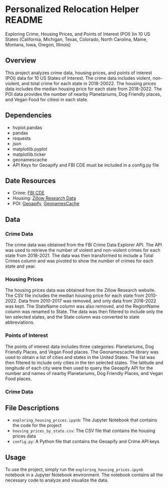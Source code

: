 # Personalized Relocation Helper README

Exploring Crime, Housing Prices, and Points of Interest (POI) )in 10 US States (California, Michigan, Texas, Colorado, North Carolina, Maine, Montana, Iowa, Oregon, Illinois)

## Overview

This project analyzes crime data, housing prices, and points of interest (POI) data for 10 US States of Interest. The crime data includes violent, non-violent, and total crime for each state in 2018-20022. The housing prices data includes the median housing price for each state from 2018-2022. The POI data provides the number of nearby Planetariums, Dog Friendly places, and Vegan Food for citiesi in each state. 

## Dependencies

* hvplot.pandas
* pandas
* requests
* json
* matplotlib.pyplot
* matplotlib.ticker
* geonamescache
* API Keys for Geoapify and FBI CDE must be included in a config.py file

## Date Resources

* Crime: [FBI CDE]([https://cde.ucr.cjis.gov/LATEST/webapp/#/pages/docApi](https://cde.ucr.cjis.gov/LATEST/webapp/#/pages/docApi))
* Housing: [Zillow Research Data ](https://www.zillow.com/research/data/)
* POI: [Geoapify](https://apidocs.geoapify.com/), [GeonamesCache](https://pypi.org/project/geonamescache/)

## Data

### Crime Data

The crime data was obtained from the FBI Crime Data Explorer API. The API was used to retrieve the number of violent and non-violent crimes for each state from 2018-2021. The data was then transformed to include a Total Crimes column and was pivoted to show the number of crimes for each state and year.

### Housing Prices

The housing prices data was obtained from the Zillow Research website. The CSV file includes the median housing price for each state from 2010-2022. Data from 2010-2017 was removed, and only data from 2018-2022 was kept. The StateName column was also removed, and the RegionName column was renamed to State. The data was then filtered to include only the ten selected states, and the State column was converted to state abbreviations.

### Points of Interest

The points of interest data includes three categories: Planetariums, Dog Friendly Places, and Vegan Food places. The Geonamescache library was used to obtain a list of cities and states in the United States. The list was then filtered to include only cities in the ten selected states. The latitude and longitude of each city were then used to query the Geoapify API for the number and names of nearby Planetariums, Dog Friendly Places, and Vegan Food places.

### Crime Data


## File Descriptions

* `exploring_housing_prices.ipynb`: The Jupyter Notebook that contains the code for the project
* `housing_prices_by_state.csv`: The CSV file that contains the housing prices data
* `config.py`: A Python file that contains the Geoapify and Crime API keys

## Usage

To use the project, simply run the `exploring_housing_prices.ipynb` notebook in a Jupyter Notebook environment. The notebook contains all the necessary code to analyze and visualize the data.
